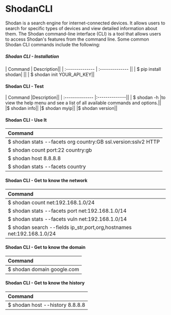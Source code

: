 # ShodanCLI

Shodan is a search engine for internet-connected devices. It allows users to search for specific types of devices and view detailed information about them. The Shodan command-line interface (CLI) is a tool that allows users to access Shodan's features from the command line. Some common Shodan CLI commands include the following:

##### Shodan CLI - Installation
| Command     | Description||
| :-------------- | :-------------- ||
|  $ pip install shodan| ||
| $ shodan init YOUR_API_KEY||

#### Shodan CLI - Test
| Command     |Description||
| :-------------- |:--------------||
| $ shodan -h |to view the help menu and see a list of all available commands and options.||
|$ shodan info||
|$ shodan myip||
|$ shodan version||

#### Shodan CLI - Use It
| Command     |
| :-------------- 
|$ shodan stats --facets org country:GB ssl.version:sslv2 HTTP|
|$ shodan count port:22 country:gb|
|$ shodan host 8.8.8.8|
|$ shodan stats --facets country|org apache|

#### Shodan CLI - Get to know the network
| Command     |
| :-------------- 
|$ shodan count net:192.168.1.0/24|
|$ shodan stats --facets port net:192.168.1.0/14|
|$ shodan stats --facets vuln net:192.168.1.0/14|
|$ shodan search --fields ip_str,port,org,hostnames net:192.168.1.0/24|

#### Shodan CLI - Get to know the domain
| Command     |
| :-------------- 
|$ shodan domain google.com|

#### Shodan CLI - Get to know the history
| Command     |
| :-------------- 
|$ shodan host --history 8.8.8.8|
